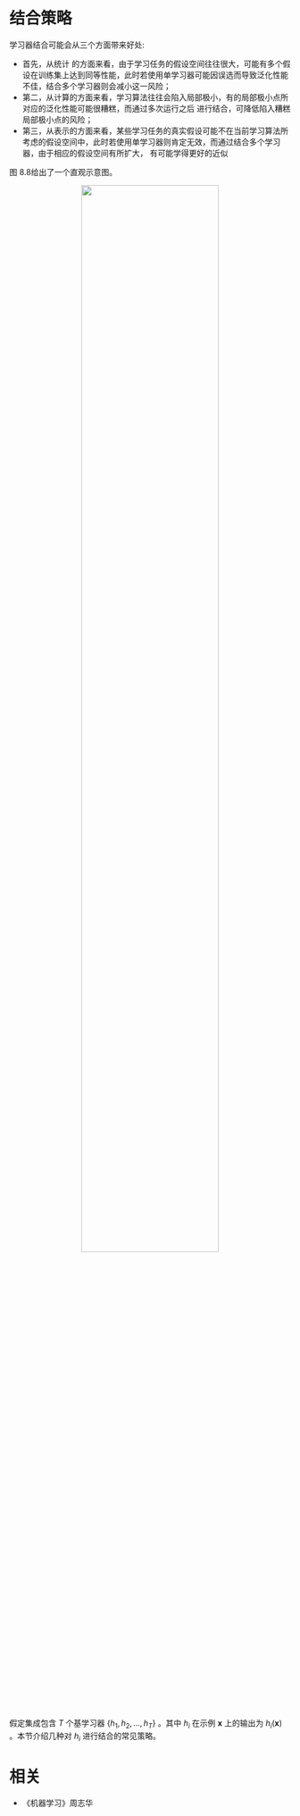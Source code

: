 


# 结合策略

学习器结合可能会从三个方面带来好处:

- 首先，从统计 的方面来看，由于学习任务的假设空间往往很大，可能有多个假设在训练集上达到同等性能，此时若使用单学习器可能因误选而导致泛化性能不佳，结合多个学习器则会减小这一风险；
- 第二，从计算的方面来看，学习算法往往会陷入局部极小，有的局部极小点所对应的泛化性能可能很糟糕，而通过多次运行之后 进行结合，可降低陷入糟糕局部极小点的风险；
- 第三，从表示的方面来看，某些学习任务的真实假设可能不在当前学习算法所考虑的假设空间中，此时若使用单学习器则肯定无效，而通过结合多个学习器，由于相应的假设空间有所扩大， 有可能学得更好的近似

图 8.8给出了一个直观示意图。

<p align="center">
    <img width="70%" height="70%" src="http://images.iterate.site/blog/image/180628/6EeCLb3B2F.png?imageslim">
</p>

假定集成包含 $T$ 个基学习器 $\left\{h_{1}, h_{2}, \ldots, h_{T}\right\}$ 。其中 $h_i$ 在示例 $\boldsymbol{x}$ 上的输出为 $h_{i}(\boldsymbol{x})$ 。本节介绍几种对 $h_i$ 进行结合的常见策略。


# 相关

- 《机器学习》周志华
